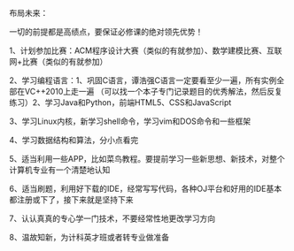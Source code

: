 布局未来：

一切的前提都是高绩点，要保证必修课的绝对领先优势！

1、计划参加比赛：ACM程序设计大赛（类似的有就参加）、数学建模比赛、互联网+比赛（类似的有就参加）

2、学习编程语言：1、巩固C语言，谭浩强C语言一定要看至少一遍，所有实例全部在VC++2010上走一遍 （可以找一个本子专门记录题目的优秀解法，然后反复练习）2、学习Java和Python，前端HTML5、CSS和JavaScript

3、学习Linux内核，新学习shell命令，学习vim和DOS命令和一些框架

4、学习数据结构和算法，分小点看完

5、适当利用一些APP，比如菜鸟教程。要提前学习一些新思想、新技术，对整个计算机专业有一个清楚地认知

6、适当刷题，利用好下载的IDE，经常写写代码，各种OJ平台和好用的IDE基本都注册或下了，接下来就是坚持下来

7、认认真真的专心学一门技术，不要经常性地更改学习方向

8、温故知新，为计科英才班或者转专业做准备



